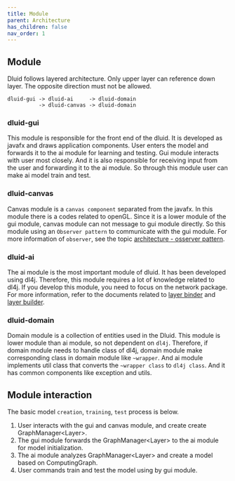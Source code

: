 ```yaml
---
title: Module
parent: Architecture
has_children: false
nav_order: 1
---
```


## Module

Dluid follows layered architecture.
Only upper layer can reference down layer. 
The opposite direction must not be allowed.
```
dluid-gui -> dluid-ai     -> dluid-domain
          -> dluid-canvas -> dluid-domain
```

### dluid-gui
This module is responsible for the front end of the dluid. 
It is developed as javafx and draws application components. 
User enters the model and forwards it to the ai module for learning and testing.
Gui module interacts with user most closely.
And it is also responsible for receiving input from the user and forwarding it to the ai module.
So through this module user can make ai model train and test.

### dluid-canvas
Canvas module is a `canvas component` separated from the javafx.
In this module there is a codes related to openGL.
Since it is a lower module of the gui module, canvas module can not message to gui module directly. 
So this module using an `Observer pattern` to communicate with the gui module.
For more information of `observer`, see the topic [architecture - osserver pattern](./observer-pattern.md).

### dluid-ai
The ai module is the most important module of dluid.
It has been developed using dl4j.
Therefore, this module requires a lot of knowledge related to dl4j.
If you develop this module, you need to focus on the network package.
For more information, refer to the documents related to [layer binder](../concept/layer-binder-and-builder.md) and [layer builder](../concept/layer-builder.md).

### dluid-domain
Domain module is a collection of entities used in the Dluid.
This module is lower module than ai module, so not dependent on `dl4j`.
Therefore, if domain module needs to handle class of dl4j, domain module make corresponding class in domain module like `~wrapper`.
And ai module implements util class that converts the `~wrapper class` to `dl4j class`.
And it has common components like exception and utils.

## Module interaction
The basic model `creation`, `training`, `test` process is below.
1. User interacts with the gui and canvas module, and create create GraphManager\<Layer\>.
1. The gui module forwards the GraphManager\<Layer\> to the ai module for model initialization.
1. The ai module analyzes GraphManager\<Layer\> and create a model based on ComputingGraph.
1. User commands train and test the model using by gui module.

